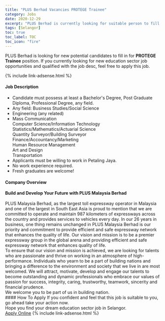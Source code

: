 ```yaml
---
title: "PLUS Berhad Vacancies PROTEGE Trainee" 
category: Jobs 
date: 2020-12-29 
excerpt: "PLUS Berhad is currently looking for suitable person to fill in the PROTEGE Trainee which positioned at Selangor" 
tags: [Selangor] 
toc: true 
toc_label: TOC 
toc_icon: "fire" 
--- 
```


<p>PLUS Berhad is looking for new potential candidates to fill in for <b>PROTEGE Trainee</b> position. If you currently looking for new education sector job opportunities and qualified with the job desc, feel free to apply this job.
</p>{% include link-adsense.html %} 
 <div><div><div><h4>Job Description</h4></div></div><div><div><span><div><ul><li>Candidate must possess at least a Bachelor's Degree, Post Graduate Diploma, Professional Degree, any field.</li><li>Any field: Business Studies/Social Science</li><li>Engineering (any related)</li><li>Mass Communication<br>Computer Science/Information Technology<br>Statistics/Mathematics/Actuarial Science<br>Quantity Surveyor/Building Surveyor<br>Finance/Accountancy/Marketing<br>Human Resource Management<br>Art and Design<br>Transportation</li><li>Applicants must be willing to work in Petaling Jaya.</li><li>No work experience required.</li><li>Fresh graduates are welcome!</li></ul></div></span></div></div></div> 
<div><div><div><h4>Company Overview</h4></div></div><div><div><span><div><div>
<div>
<strong>Build and Develop Your Future with PLUS Malaysia Berhad</strong></div>
<div>
<br>
		PLUS Malaysia Berhad, as the largest toll expressway operator in Malaysia and one of the largest in South East Asia is proud to mention that we are committed to operate and maintain 987 kilometers of expressways across the country and provides services to vehicles every day. In our 26 years in business, one thing remains unchanged in PLUS Malaysia Berhad is our priority and commitment to provide efficient and safe expressway network that enhances the quality of life. Our vision and mission is to be a premier expressway group in the global arena and providing efficient and safe expressway network that enhances quality of life.</div>
<div>
		To ensure that our vision and mission is achieved, we are looking for talents who are passionate and thrive on working in an atmosphere of&#160;high-performance. Individuals who yearn to be a part of building nations and bringing a difference to the environment and society that we live in are most welcomed. We will attract, motivate, develop and engage our talents to become outstanding and dynamic professionals who embrace our values of passion for success, integrity, caring, trustworthy, teamwork, sincerity and financial prudence.</div>
<div>
		We welcome you to be part of us in building nation.</div>
</div></div></span></div></div></div> 
#### How To Apply 
If you confident and feel that this job is suitable to you, go ahead take your action now. <br/> 
Hope you find your dream education sector job in Selangor. <br/> 
<a href="https://www.jobstreet.com.my/en/job/protege-trainee-4452321?jobId=jobstreet-my-job-4452321&sectionRank=21&token=0~8172a3b8-6206-44e4-9f7c-32dbef37ae03&fr=SRP%20View%20In%20New%20Ta" class="btn btn--info" target="_blank" rel="nofollow noopenner">Apply Online</a> 
{% include link-adsense.html %} 